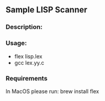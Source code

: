 ## Sample LISP Scanner

### Description:

### Usage:
 * flex lisp.lex
 * gcc lex.yy.c

### Requirements
In MacOS please run: brew install flex  


